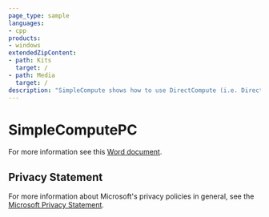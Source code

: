 ```yaml
---
page_type: sample
languages:
- cpp
products:
- windows
extendedZipContent:
- path: Kits
  target: /
- path: Media
  target: /
description: "SimpleCompute shows how to use DirectCompute (i.e. Direct3D Compute Shader) for DirectX 11."
---
```


# SimpleComputePC

For more information see this [Word document](https://github.com/microsoft/Xbox-ATG-Samples/blob/master/PCSamples/IntroGraphics/SimpleComputePC/Readme.docx).

## Privacy Statement

For more information about Microsoft's privacy policies in general, see the [Microsoft Privacy Statement](https://privacy.microsoft.com/privacystatement/).
